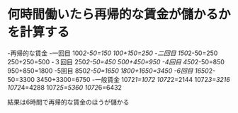 # 何時間働いたら再帰的な賃金が儲かるかを計算する
-再帰的な賃金
-一回目
100*2-50=150
100+150=250
-二回目
150*2-50=250
250+250=500
-３回目
250*2-50=450
500+450=950
-4回目
450*2-50=850
950+850=1800
-5回目
850*2-50=1650
1800+1650=3450
-6回目
1650*2-50=3300
3450+3300=6750
-一般賃金
1072*1=1072
1072*2=2144
1072*3=3216
1072*4=4288
1072*5=5360
1072*6=6432

結果は6時間で再帰的な賃金のほうが儲かる